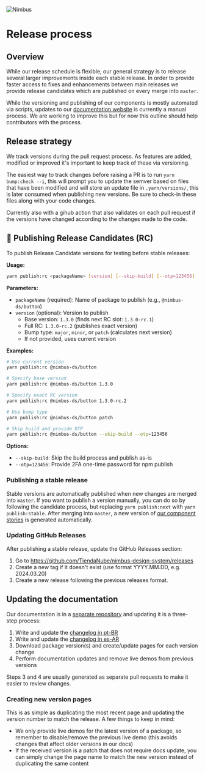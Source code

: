![Nimbus](https://tiendanube.github.io/design-system-nimbus/static/media/nimbus-logo.ab60bd79.png)

# Release process

## Overview

While our release schedule is flexible, our general strategy is to release several larger improvements inside each stable release. In order to provide faster access to fixes and enhancements between main releases we provide release candidates which are published on every merge into `master`.

While the versioning and publishing of our components is mostly automated via scripts, updates to our [documentation website](https://nimbus.nubestaging.com/overview/getting-started) is currently a manual process. We are working to improve this but for now this outline should help contributors with the process.

## Release strategy

We track versions during the pull request process. As features are added, modified or improved it's important to keep track of these via versioning.

The easiest way to track changes before raising a PR is to run `yarn bump:check --i`, this will prompt you to update the semver based on files that have been modified and will store an update file in `.yarn/versions/`, this is later consumed when publishing new versions. Be sure to check-in these files along with your code changes.

Currently also with a gihub action that also validates on each pull request if the versions have changed according to the changes made to the code.

## 🚀 Publishing Release Candidates (RC)

To publish Release Candidate versions for testing before stable releases:

**Usage:**

```bash
yarn publish:rc <packageName> [version] [--skip-build] [--otp=123456]
```

**Parameters:**

- `packageName` (required): Name of package to publish (e.g., `@nimbus-ds/button`)
- `version` (optional): Version to publish
  - Base version: `1.3.0` (finds next RC slot: `1.3.0-rc.1`)
  - Full RC: `1.3.0-rc.2` (publishes exact version)
  - Bump type: `major`, `minor`, or `patch` (calculates next version)
  - If not provided, uses current version

**Examples:**

```bash
# Use current version
yarn publish:rc @nimbus-ds/button

# Specify base version
yarn publish:rc @nimbus-ds/button 1.3.0

# Specify exact RC version
yarn publish:rc @nimbus-ds/button 1.3.0-rc.2

# Use bump type
yarn publish:rc @nimbus-ds/button patch

# Skip build and provide OTP
yarn publish:rc @nimbus-ds/button --skip-build --otp=123456
```

**Options:**

- `--skip-build`: Skip the build process and publish as-is
- `--otp=123456`: Provide 2FA one-time password for npm publish

### Publishing a stable release

Stable versions are automatically published when new changes are merged into `master`. If you want to publish a version manually, you can do so by following the candidate process, but replacing `yarn publish:next` with `yarn publish:stable`.
After merging into `master`, a new version of [our component stories](https://tiendanube.github.io/nimbus-design-system) is generated automatically.

### Updating GitHub Releases

After publishing a stable release, update the GitHub Releases section:

1. Go to https://github.com/TiendaNube/nimbus-design-system/releases
2. Create a new tag if it doesn't exist (use format YYYY.MM.DD, e.g. 2024.03.20)
3. Create a new release following the previous releases format.

## Updating the documentation

Our documentation is in a [separate repository](https://github.com/TiendaNube/nimbus-doc) and updating it is a three-step process:

1. Write and update the [changelog in pt-BR](https://github.com/TiendaNube/nimbus-doc/blob/devel/data/overview/pt-BR/releases.mdx)
2. Write and update the [changelog in es-AR](https://github.com/TiendaNube/nimbus-doc/blob/devel/data/overview/es-AR/releases.mdx)
3. Download package version(s) and create/update pages for each version change
4. Perform documentation updates and remove live demos from previous versions

Steps 3 and 4 are usually generated as separate pull requests to make it easier to review changes.

### Creating new version pages

This is as simple as duplicating the most recent page and updating the version number to match the release. A few things to keep in mind:

- We only provide live demos for the latest version of a package, so remember to disable/remove the previous live demo (this avoids changes that affect older versions in our docs)
- If the received version is a patch that does not require docs update, you can simply change the page name to match the new version instead of duplicating the same content
